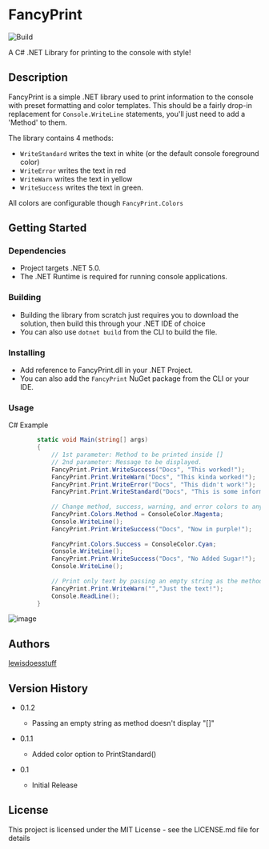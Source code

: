 # FancyPrint
![Build](https://github.com/lewisdoesstuff/FancyPrint/actions/workflows/dotnet.yml/badge.svg)


A C# .NET Library for printing to the console with style!

## Description

FancyPrint is a simple .NET library used to print information to the console with preset formatting and color templates.
This should be a fairly drop-in replacement for `Console.WriteLine` statements, you'll just need to add a 'Method' to them.

The library contains 4 methods:
  - `WriteStandard` writes the text in white (or the default console foreground color)
  - `WriteError` writes the text in red 
  - `WriteWarn` writes the text in yellow
  - `WriteSuccess` writes the text in green.

All colors are configurable though `FancyPrint.Colors`

## Getting Started

### Dependencies

* Project targets .NET 5.0.
* The .NET Runtime is required for running console applications.

### Building

* Building the library from scratch just requires you to download the solution, then build this through your .NET IDE of choice
* You can also use `dotnet build` from the CLI to build the file.

### Installing

* Add reference to FancyPrint.dll in your .NET Project.
* You can also add the `FancyPrint` NuGet package from the CLI or your IDE.

### Usage

C# Example
```c#
        static void Main(string[] args)
        {
            // 1st parameter: Method to be printed inside []
            // 2nd parameter: Message to be displayed.
            FancyPrint.Print.WriteSuccess("Docs", "This worked!");
            FancyPrint.Print.WriteWarn("Docs", "This kinda worked!");
            FancyPrint.Print.WriteError("Docs", "This didn't work!");
            FancyPrint.Print.WriteStandard("Docs", "This is some information.");
           
            // Change method, success, warning, and error colors to anything you wish! 
            FancyPrint.Colors.Method = ConsoleColor.Magenta;
            Console.WriteLine();
            FancyPrint.Print.WriteSuccess("Docs", "Now in purple!");
            
            FancyPrint.Colors.Success = ConsoleColor.Cyan;
            Console.WriteLine();
            FancyPrint.Print.WriteSuccess("Docs", "No Added Sugar!");
            Console.WriteLine();
            
            // Print only text by passing an empty string as the method
            FancyPrint.Print.WriteWarn("","Just the text!");
            Console.ReadLine();
        }
```
![image](https://user-images.githubusercontent.com/8160191/139675714-a0b099c3-3c21-40f2-8bc4-7282db8487fa.png)

## Authors

[lewisdoesstuff](https://github.com/lewisdoesstuff)

## Version History

* 0.1.2
  * Passing an empty string as method doesn't display "[]"

* 0.1.1
    * Added color option to PrintStandard()

* 0.1
    * Initial Release

## License

This project is licensed under the MIT License - see the LICENSE.md file for details
